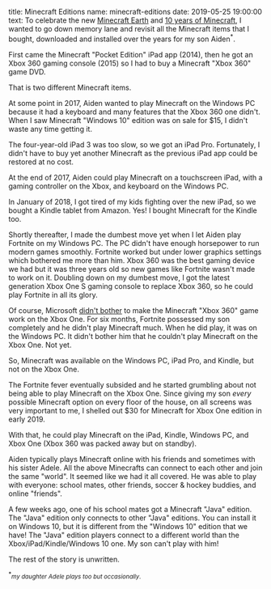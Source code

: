 title: Minecraft Editions
name: minecraft-editions
date: 2019-05-25 19:00:00
text:
To celebrate the new [Minecraft Earth][2] and [10 years of Minecraft][3], I wanted to go down memory lane and revisit all the Minecraft items that I bought, downloaded and installed over the years for my son Aiden<sup>*</sup>.

First came the Minecraft "Pocket Edition" iPad app (2014), then he got an Xbox 360 gaming console (2015) so I had to buy a Minecraft "Xbox 360" game DVD. 

That is two different Minecraft items.

At some point in 2017, Aiden wanted to play Minecraft on the Windows PC because it had a keyboard and many features that the Xbox 360 one didn't. When I saw Minecraft "Windows 10" edition was on sale for $15, I didn't waste any time getting it.

The four-year-old iPad 3 was too slow, so we got an iPad Pro. Fortunately, I didn't have to buy yet another Minecraft as the previous iPad app could be restored at no cost.

At the end of 2017, Aiden could play Minecraft on a touchscreen iPad, with a gaming controller on the Xbox, and keyboard on the Windows PC.

In January of 2018, I got tired of my kids fighting over the new iPad, so we bought a Kindle tablet from Amazon. Yes! I bought Minecraft for the Kindle too.

Shortly thereafter, I made the dumbest move yet when I let Aiden play Fortnite on my Windows PC. The PC didn't have enough horsepower to run modern games smoothly. Fortnite worked but under lower graphics settings which bothered me more than him. Xbox 360 was the best gaming device we had but it was three years old so new games like Fortnite wasn't made to work on it. Doubling down on my dumbest move, I got the latest generation Xbox One S gaming console to replace Xbox 360, so he could play Fortnite in all its glory. 

Of course, Microsoft [didn't bother][1] to make the Minecraft "Xbox 360" game work on the Xbox One. For six months, Fortnite possessed my son completely and he didn't play Minecraft much. When he did play, it was on the Windows PC. It didn't bother him that he couldn't play Minecraft on the Xbox One. Not yet.

So, Minecraft was available on the Windows PC, iPad Pro, and Kindle, but not on the Xbox One.

The Fortnite fever eventually subsided and he started grumbling about not being able to play Minecraft on the Xbox One. Since giving my son *every* possible Minecraft option on every floor of the house, on all screens was very important to me, I shelled out $30 for Minecraft for Xbox One edition in early 2019.

With that, he could play Minecraft on the iPad, Kindle, Windows PC, and Xbox One (Xbox 360 was packed away but on standby).

Aiden typically plays Minecraft online with his friends and sometimes with his sister Adele. All the above Minecrafts can connect to each other and join the same "world". It seemed like we had it all covered. He was able to play with everyone: school mates, other friends, soccer & hockey buddies, and online "friends".

A few weeks ago, one of his school mates got a Minecraft "Java" edition. The "Java" edition only connects to other "Java" editions. You can install it on Windows 10, but it is different from the "Windows 10" edition that we have! The "Java" edition players connect to a different world than the Xbox/iPad/Kindle/Windows 10 one. My son can't play with him!

The rest of the story is unwritten.

[1]: https://www.Xbox.com/en-US/Xbox-one/backward-compatibility
[2]: https://www.minecraft.net/en-us/earth
[3]: https://www.minecraft.net/en-us/10th-anniversary

<sup>*</sup><small>_my daughter Adele plays too but occasionally_.<small>